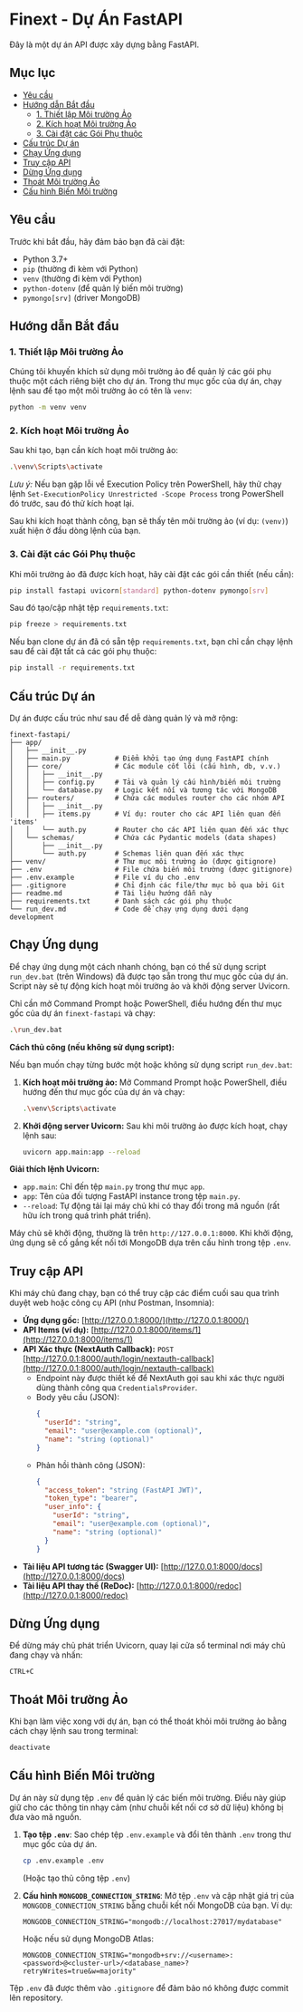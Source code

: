 # Finext - Dự Án FastAPI

Đây là một dự án API được xây dựng bằng FastAPI.

## Mục lục

- [Yêu cầu](#yêu-cầu)
- [Hướng dẫn Bắt đầu](#hướng-dẫn-bắt-đầu)
  - [1. Thiết lập Môi trường Ảo](#1-thiết-lập-môi-trường-ảo)
  - [2. Kích hoạt Môi trường Ảo](#2-kích-hoạt-môi-trường-ảo)
  - [3. Cài đặt các Gói Phụ thuộc](#3-cài-đặt-các-gói-phụ-thuộc)
- [Cấu trúc Dự án](#cấu-trúc-dự-án)
- [Chạy Ứng dụng](#chạy-ứng-dụng)
- [Truy cập API](#truy-cập-api)
- [Dừng Ứng dụng](#dừng-ứng-dụng)
- [Thoát Môi trường Ảo](#thoát-môi-trường-ảo)
- [Cấu hình Biến Môi trường](#cấu-hình-biến-môi-trường)


## Yêu cầu

Trước khi bắt đầu, hãy đảm bảo bạn đã cài đặt:

- Python 3.7+
- `pip` (thường đi kèm với Python)
- `venv` (thường đi kèm với Python)
- `python-dotenv` (để quản lý biến môi trường)
- `pymongo[srv]` (driver MongoDB)

## Hướng dẫn Bắt đầu

### 1\. Thiết lập Môi trường Ảo

Chúng tôi khuyến khích sử dụng môi trường ảo để quản lý các gói phụ thuộc một cách riêng biệt cho dự án. Trong thư mục gốc của dự án, chạy lệnh sau để tạo một môi trường ảo có tên là `venv`:

```bash
python -m venv venv
```

### 2\. Kích hoạt Môi trường Ảo

Sau khi tạo, bạn cần kích hoạt môi trường ảo:

```bash
.\venv\Scripts\activate
```

*Lưu ý:* Nếu bạn gặp lỗi về Execution Policy trên PowerShell, hãy thử chạy lệnh `Set-ExecutionPolicy Unrestricted -Scope Process` trong PowerShell đó trước, sau đó thử kích hoạt lại.

Sau khi kích hoạt thành công, bạn sẽ thấy tên môi trường ảo (ví dụ: `(venv)`) xuất hiện ở đầu dòng lệnh của bạn.

### 3\. Cài đặt các Gói Phụ thuộc

Khi môi trường ảo đã được kích hoạt, hãy cài đặt các gói cần thiết (nếu cần):

```bash
pip install fastapi uvicorn[standard] python-dotenv pymongo[srv]
```

Sau đó tạo/cập nhật tệp `requirements.txt`:
```bash
pip freeze > requirements.txt
```

Nếu bạn clone dự án đã có sẵn tệp `requirements.txt`, bạn chỉ cần chạy lệnh sau để cài đặt tất cả các gói phụ thuộc:
```bash
pip install -r requirements.txt
```

## Cấu trúc Dự án

Dự án được cấu trúc như sau để dễ dàng quản lý và mở rộng:

```
finext-fastapi/
├── app/
│   ├── __init__.py
│   ├── main.py           # Điểm khởi tạo ứng dụng FastAPI chính
│   ├── core/             # Các module cốt lõi (cấu hình, db, v.v.)
│   │   ├── __init__.py
│   │   ├── config.py     # Tải và quản lý cấu hình/biến môi trường
│   │   └── database.py   # Logic kết nối và tương tác với MongoDB
│   ├── routers/          # Chứa các modules router cho các nhóm API
│   │   ├── __init__.py
│   │   ├── items.py      # Ví dụ: router cho các API liên quan đến 'items'
│   │   └── auth.py       # Router cho các API liên quan đến xác thực
│   └── schemas/          # Chứa các Pydantic models (data shapes)
│       ├── __init__.py
│       └── auth.py       # Schemas liên quan đến xác thực
├── venv/                 # Thư mục môi trường ảo (được gitignore)
├── .env                  # File chứa biến môi trường (được gitignore)
├── .env.example          # File ví dụ cho .env
├── .gitignore            # Chỉ định các file/thư mục bỏ qua bởi Git
├── readme.md             # Tài liệu hướng dẫn này
├── requirements.txt      # Danh sách các gói phụ thuộc
└── run_dev.md            # Code để chạy ựng dụng dưới dạng development
```

## Chạy Ứng dụng

Để chạy ứng dụng một cách nhanh chóng, bạn có thể sử dụng script `run_dev.bat` (trên Windows) đã được tạo sẵn trong thư mục gốc của dự án. Script này sẽ tự động kích hoạt môi trường ảo và khởi động server Uvicorn.

Chỉ cần mở Command Prompt hoặc PowerShell, điều hướng đến thư mục gốc của dự án `finext-fastapi` và chạy:

```bash
.\run_dev.bat
```

**Cách thủ công (nếu không sử dụng script):**

Nếu bạn muốn chạy từng bước một hoặc không sử dụng script `run_dev.bat`:

1.  **Kích hoạt môi trường ảo:**
    Mở Command Prompt hoặc PowerShell, điều hướng đến thư mục gốc của dự án và chạy:
    ```bash
    .\venv\Scripts\activate
    ```

2.  **Khởi động server Uvicorn:**
    Sau khi môi trường ảo được kích hoạt, chạy lệnh sau:
    ```bash
    uvicorn app.main:app --reload
    ```

**Giải thích lệnh Uvicorn:**
  - `app.main`: Chỉ đến tệp `main.py` trong thư mục `app`.
  - `app`: Tên của đối tượng FastAPI instance trong tệp `main.py`.
  - `--reload`: Tự động tải lại máy chủ khi có thay đổi trong mã nguồn (rất hữu ích trong quá trình phát triển).

Máy chủ sẽ khởi động, thường là trên `http://127.0.0.1:8000`.
Khi khởi động, ứng dụng sẽ cố gắng kết nối tới MongoDB dựa trên cấu hình trong tệp `.env`.

## Truy cập API

Khi máy chủ đang chạy, bạn có thể truy cập các điểm cuối sau qua trình duyệt web hoặc công cụ API (như Postman, Insomnia):

  - **Ứng dụng gốc:** [http://127.0.0.1:8000/](http://127.0.0.1:8000/)
  - **API Items (ví dụ):** [http://127.0.0.1:8000/items/1](http://127.0.0.1:8000/items/1)
  - **API Xác thực (NextAuth Callback):** `POST` [http://127.0.0.1:8000/auth/login/nextauth-callback](http://127.0.0.1:8000/auth/login/nextauth-callback)
    - Endpoint này được thiết kế để NextAuth gọi sau khi xác thực người dùng thành công qua `CredentialsProvider`.
    - Body yêu cầu (JSON):
      ```json
      {
        "userId": "string",
        "email": "user@example.com (optional)",
        "name": "string (optional)"
      }
      ```
    - Phản hồi thành công (JSON):
      ```json
      {
        "access_token": "string (FastAPI JWT)",
        "token_type": "bearer",
        "user_info": {
          "userId": "string",
          "email": "user@example.com (optional)",
          "name": "string (optional)"
        }
      }
      ```
  - **Tài liệu API tương tác (Swagger UI):** [http://127.0.0.1:8000/docs](http://127.0.0.1:8000/docs)
  - **Tài liệu API thay thế (ReDoc):** [http://127.0.0.1:8000/redoc](http://127.0.0.1:8000/redoc)

## Dừng Ứng dụng

Để dừng máy chủ phát triển Uvicorn, quay lại cửa sổ terminal nơi máy chủ đang chạy và nhấn:

`CTRL+C`

## Thoát Môi trường Ảo

Khi bạn làm việc xong với dự án, bạn có thể thoát khỏi môi trường ảo bằng cách chạy lệnh sau trong terminal:

```bash
deactivate
```

## Cấu hình Biến Môi trường

Dự án này sử dụng tệp `.env` để quản lý các biến môi trường. Điều này giúp giữ cho các thông tin nhạy cảm (như chuỗi kết nối cơ sở dữ liệu) không bị đưa vào mã nguồn.

1.  **Tạo tệp `.env`**:
    Sao chép tệp `.env.example` và đổi tên thành `.env` trong thư mục gốc của dự án.
    ```bash
    cp .env.example .env
    ```
    (Hoặc tạo thủ công tệp `.env`)

2.  **Cấu hình `MONGODB_CONNECTION_STRING`**:
    Mở tệp `.env` và cập nhật giá trị của `MONGODB_CONNECTION_STRING` bằng chuỗi kết nối MongoDB của bạn.
    Ví dụ:
    ```
    MONGODB_CONNECTION_STRING="mongodb://localhost:27017/mydatabase"
    ```
    Hoặc nếu sử dụng MongoDB Atlas:
    ```
    MONGODB_CONNECTION_STRING="mongodb+srv://<username>:<password>@<cluster-url>/<database_name>?retryWrites=true&w=majority"
    ```

Tệp `.env` đã được thêm vào `.gitignore` để đảm bảo nó không được commit lên repository.